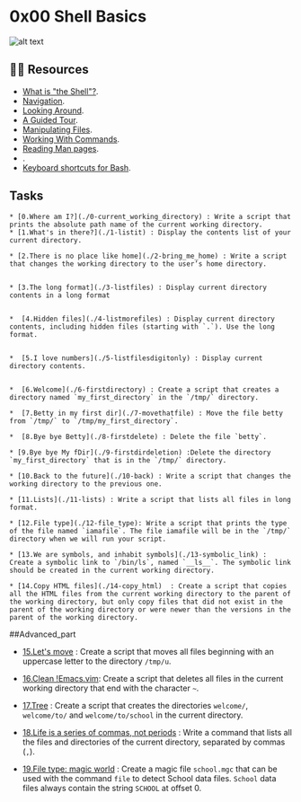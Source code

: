 # 0x00 Shell Basics

![alt text](https://s3.amazonaws.com/intranet-projects-files/holbertonschool-sysadmin_devops/205/image.jpg)


## :astronaut: Resources

- [What is "the Shell"?](http://linuxcommand.org/lc3_lts0010.php).
- [Navigation](http://linuxcommand.org/lc3_lts0020.php).
- [Looking Around](http://linuxcommand.org/lc3_lts0030.php).
- [A Guided Tour](http://linuxcommand.org/lc3_lts0040.php).
- [Manipulating Files](http://linuxcommand.org/lc3_lts0050.php).
- [Working With Commands](http://linuxcommand.org/lc3_lts0060.php).
- [Reading Man pages](http://linuxcommand.org/lc3_man_pages/man1.html).
- []().
- [Keyboard shortcuts for Bash](https://www.howtogeek.com/howto/ubuntu/keyboard-shortcuts-for-bash-command-shell-for-ubuntu-debian-suse-redhat-linux-etc/).

## Tasks

	* [0.Where am I?](./0-current_working_directory) : Write a script that prints the absolute path name of the current working directory.
	* [1.What's in there?](./1-listit) : Display the contents list of your current directory.

 	* [2.There is no place like home](./2-bring_me_home) : Write a script that changes the working directory to the user’s home directory.


	* [3.The long format](./3-listfiles) : Display current directory contents in a long format


	*  [4.Hidden files](./4-listmorefiles) : Display current directory contents, including hidden files (starting with `.`). Use the long format.


	*  [5.I love numbers](./5-listfilesdigitonly) : Display current directory contents.


	*  [6.Welcome](./6-firstdirectory) : Create a script that creates a directory named `my_first_directory` in the `/tmp/` directory.

	*  [7.Betty in my first dir](./7-movethatfile) : Move the file betty from `/tmp/` to `/tmp/my_first_directory`.

	*  [8.Bye bye Betty](./8-firstdelete) : Delete the file `betty`.

	* [9.Bye bye My fDir](./9-firstdirdeletion) :Delete the directory `my_first_directory` that is in the `/tmp/` directory.

	* [10.Back to the future](./10-back) : Write a script that changes the working directory to the previous one.
 
	* [11.Lists](./11-lists) : Write a script that lists all files in long format.

	* [12.File type](./12-file_type): Write a script that prints the type of the file named `iamafile`. The file iamafile will be in the `/tmp/` directory when we will run your script.

	* [13.We are symbols, and inhabit symbols](./13-symbolic_link) : Create a symbolic link to `/bin/ls`, named `__ls__`. The symbolic link should be created in the current working directory.
 
	* [14.Copy HTML files](./14-copy_html)  : Create a script that copies all the HTML files from the current working directory to the parent of the working directory, but only copy files that did not exist in the parent of the working directory or were newer than the versions in the parent of the working directory.

##Advanced_part

* [15.Let's move](./100-lets_move) : Create a script that moves all files beginning with an uppercase letter to the directory `/tmp/u`.

* [16.Clean !Emacs.vim](./101-clean_emacs): Create a script that deletes all files in the current working directory that end with the character `~`.
 
* [17.Tree](./102-tree) : Create a script that creates the directories `welcome/`, `welcome/to/` and `welcome/to/school` in the current directory.
 
* [18.Life is a series of commas, not periods](./103-commas) : Write a command that lists all the files and directories of the current directory, separated by commas (`,`).

* [19.File type: magic world](./school.mgc) : Create a magic file `school.mgc` that can be used with the command `file` to detect School data files. `School` data files always contain the string `SCHOOL` at offset 0.
